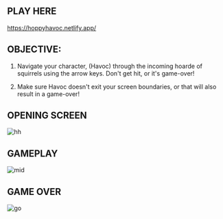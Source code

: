PLAY HERE
--------
https://hoppyhavoc.netlify.app/

OBJECTIVE:
------------------
1) Navigate your character, (Havoc) through the incoming hoarde of squirrels using the arrow keys. Don't get hit, or it's game-over!

2) Make sure Havoc doesn't exit your screen boundaries, or that will also result in a game-over!

OPENING SCREEN
----------------
![hh](https://user-images.githubusercontent.com/107972255/218398985-f8522843-6741-45b3-b7ee-906cd1697947.JPG)

GAMEPLAY
---------------
![mid](https://user-images.githubusercontent.com/107972255/218399048-aec53758-b199-475d-9b76-808a06a9fa65.JPG)

GAME OVER
---------------
![go](https://user-images.githubusercontent.com/107972255/218399097-cc893c47-e17c-4b55-ac7c-4d853b57f7da.JPG)


